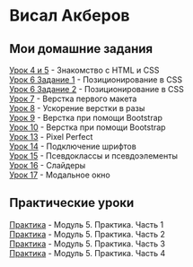 
# Висал Акберов

## Мои домашние задания

[Урок 4 и 5](https://studvis2010.github.io/lesson_4_5/src/ "Описание") - Знакомство с HTML и CSS  
[Урок 6 Задание 1](https://studvis2010.github.io/lesson_6/src/ "Описание") - Позиционирование в CSS  
[Урок 6 Задание 2](https://studvis2010.github.io/lesson_6.1/src/ "Описание") - Позиционирование в CSS  
[Урок 7](https://studvis2010.github.io/lesson_7/src/ "Описание") - Верстка первого макета  
[Урок 8](https://studvis2010.github.io/lesson_8/src/ "Описание") - Ускорение верстки в разы  
[Урок 9](https://studvis2010.github.io/lesson_9/src/ "Описание") - Верстка при помощи Bootstrap  
[Урок 10](https://studvis2010.github.io/lesson_10/src/ "Описание") - Верстка при помощи Bootstrap  
[Урок 13](https://studvis2010.github.io/lesson_13/src/ "Описание") - Pixel Perfect  
[Урок 14](https://studvis2010.github.io/lesson_14/src/ "Описание") - Подключение шрифтов  
[Урок 15](https://studvis2010.github.io/lesson_15/src/ "Описание") - Псевдоклассы и псевдоэлементы  
[Урок 16](https://studvis2010.github.io/lesson_16/src/ "Описание") - Слайдеры  
[Урок 17](https://studvis2010.github.io/lesson_17/src/ "Описание") - Модальное окно  

## Практические уроки  
[Практика](https://studvis2010.github.io/module_5_practice_1/src/ "Описание") - Модуль 5. Практика. Часть 1  
[Практика](https://studvis2010.github.io/m5_p2/src/ "Описание") - Модуль 5. Практика. Часть 2  
[Практика](https://studvis2010.github.io/m5_p3/src/ "Описание") - Модуль 5. Практика. Часть 3  
[Практика](https://studvis2010.github.io/m5_p4/src/ "Описание") - Модуль 5. Практика. Часть 4  
